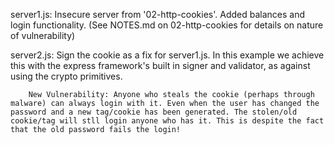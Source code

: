 server1.js: 
        Insecure server from '02-http-cookies'. Added balances and login functionality. (See NOTES.md on 02-http-cookies for details on nature of vulnerability)

server2.js:
        Sign the cookie as a fix for server1.js. In this example we achieve this with the express framework's built in signer and validator, as against using the crypto primitives.

        New Vulnerability: Anyone who steals the cookie (perhaps through malware) can always login with it. Even when the user has changed the password and a new tag/cookie has been generated. The stolen/old cookie/tag will stll login anyone who has it. This is despite the fact that the old password fails the login!
